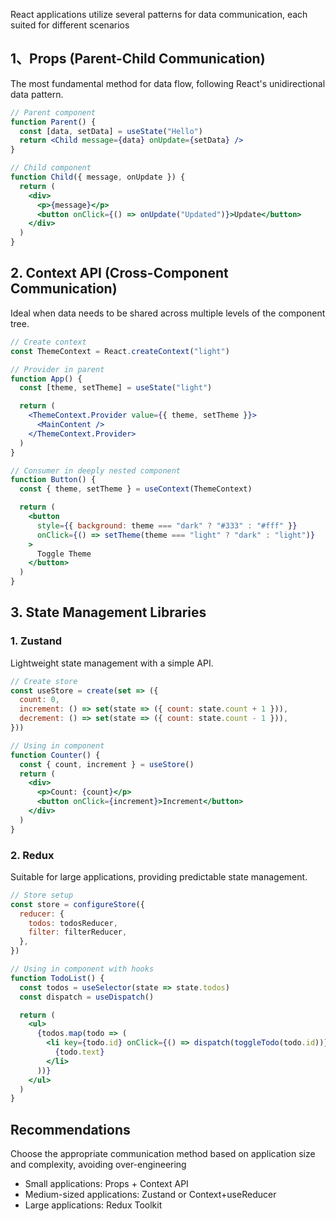 React applications utilize several patterns for data communication, each suited for different scenarios

## 1、Props (Parent-Child Communication)

The most fundamental method for data flow, following React's unidirectional data pattern.

```jsx
// Parent component
function Parent() {
  const [data, setData] = useState("Hello")
  return <Child message={data} onUpdate={setData} />
}

// Child component
function Child({ message, onUpdate }) {
  return (
    <div>
      <p>{message}</p>
      <button onClick={() => onUpdate("Updated")}>Update</button>
    </div>
  )
}
```

## 2. Context API (Cross-Component Communication)

Ideal when data needs to be shared across multiple levels of the component tree.

```jsx
// Create context
const ThemeContext = React.createContext("light")

// Provider in parent
function App() {
  const [theme, setTheme] = useState("light")

  return (
    <ThemeContext.Provider value={{ theme, setTheme }}>
      <MainContent />
    </ThemeContext.Provider>
  )
}

// Consumer in deeply nested component
function Button() {
  const { theme, setTheme } = useContext(ThemeContext)

  return (
    <button
      style={{ background: theme === "dark" ? "#333" : "#fff" }}
      onClick={() => setTheme(theme === "light" ? "dark" : "light")}
    >
      Toggle Theme
    </button>
  )
}
```

## 3. State Management Libraries

### 1. Zustand

Lightweight state management with a simple API.

```jsx
// Create store
const useStore = create(set => ({
  count: 0,
  increment: () => set(state => ({ count: state.count + 1 })),
  decrement: () => set(state => ({ count: state.count - 1 })),
}))

// Using in component
function Counter() {
  const { count, increment } = useStore()
  return (
    <div>
      <p>Count: {count}</p>
      <button onClick={increment}>Increment</button>
    </div>
  )
}
```

### 2. Redux

Suitable for large applications, providing predictable state management.

```jsx
// Store setup
const store = configureStore({
  reducer: {
    todos: todosReducer,
    filter: filterReducer,
  },
})

// Using in component with hooks
function TodoList() {
  const todos = useSelector(state => state.todos)
  const dispatch = useDispatch()

  return (
    <ul>
      {todos.map(todo => (
        <li key={todo.id} onClick={() => dispatch(toggleTodo(todo.id))}>
          {todo.text}
        </li>
      ))}
    </ul>
  )
}
```

## Recommendations

Choose the appropriate communication method based on application size and complexity, avoiding over-engineering

- Small applications: Props + Context API
- Medium-sized applications: Zustand or Context+useReducer
- Large applications: Redux Toolkit
